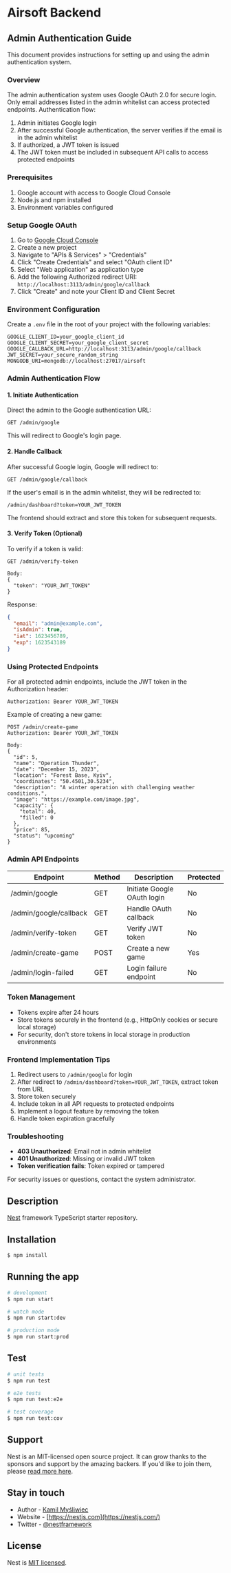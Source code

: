 # Airsoft Backend

## Admin Authentication Guide

This document provides instructions for setting up and using the admin authentication system.

### Overview

The admin authentication system uses Google OAuth 2.0 for secure login. Only email addresses listed in the admin whitelist can access protected endpoints. Authentication flow:

1. Admin initiates Google login
2. After successful Google authentication, the server verifies if the email is in the admin whitelist
3. If authorized, a JWT token is issued
4. The JWT token must be included in subsequent API calls to access protected endpoints

### Prerequisites

1. Google account with access to Google Cloud Console
2. Node.js and npm installed
3. Environment variables configured

### Setup Google OAuth

1. Go to [Google Cloud Console](https://console.cloud.google.com/)
2. Create a new project
3. Navigate to "APIs & Services" > "Credentials"
4. Click "Create Credentials" and select "OAuth client ID"
5. Select "Web application" as application type
6. Add the following Authorized redirect URI: `http://localhost:3113/admin/google/callback`
7. Click "Create" and note your Client ID and Client Secret

### Environment Configuration

Create a `.env` file in the root of your project with the following variables:

```
GOOGLE_CLIENT_ID=your_google_client_id
GOOGLE_CLIENT_SECRET=your_google_client_secret
GOOGLE_CALLBACK_URL=http://localhost:3113/admin/google/callback
JWT_SECRET=your_secure_random_string
MONGODB_URI=mongodb://localhost:27017/airsoft
```

### Admin Authentication Flow

#### 1. Initiate Authentication

Direct the admin to the Google authentication URL:

```
GET /admin/google
```

This will redirect to Google's login page.

#### 2. Handle Callback

After successful Google login, Google will redirect to:

```
GET /admin/google/callback
```

If the user's email is in the admin whitelist, they will be redirected to:

```
/admin/dashboard?token=YOUR_JWT_TOKEN
```

The frontend should extract and store this token for subsequent requests.

#### 3. Verify Token (Optional)

To verify if a token is valid:

```
GET /admin/verify-token

Body:
{
  "token": "YOUR_JWT_TOKEN"
}
```

Response:
```json
{
  "email": "admin@example.com",
  "isAdmin": true,
  "iat": 1623456789,
  "exp": 1623543189
}
```

### Using Protected Endpoints

For all protected admin endpoints, include the JWT token in the Authorization header:

```
Authorization: Bearer YOUR_JWT_TOKEN
```

Example of creating a new game:

```
POST /admin/create-game
Authorization: Bearer YOUR_JWT_TOKEN

Body:
{
  "id": 5,
  "name": "Operation Thunder",
  "date": "December 15, 2023",
  "location": "Forest Base, Kyiv",
  "coordinates": "50.4501,30.5234",
  "description": "A winter operation with challenging weather conditions.",
  "image": "https://example.com/image.jpg",
  "capacity": {
    "total": 40,
    "filled": 0
  },
  "price": 85,
  "status": "upcoming"
}
```

### Admin API Endpoints

| Endpoint | Method | Description | Protected |
|----------|--------|-------------|-----------|
| /admin/google | GET | Initiate Google OAuth login | No |
| /admin/google/callback | GET | Handle OAuth callback | No |
| /admin/verify-token | GET | Verify JWT token | No |
| /admin/create-game | POST | Create a new game | Yes |
| /admin/login-failed | GET | Login failure endpoint | No |

### Token Management

- Tokens expire after 24 hours
- Store tokens securely in the frontend (e.g., HttpOnly cookies or secure local storage)
- For security, don't store tokens in local storage in production environments

### Frontend Implementation Tips

1. Redirect users to `/admin/google` for login
2. After redirect to `/admin/dashboard?token=YOUR_JWT_TOKEN`, extract token from URL
3. Store token securely
4. Include token in all API requests to protected endpoints
5. Implement a logout feature by removing the token
6. Handle token expiration gracefully

### Troubleshooting

- **403 Unauthorized**: Email not in admin whitelist
- **401 Unauthorized**: Missing or invalid JWT token
- **Token verification fails**: Token expired or tampered

For security issues or questions, contact the system administrator.

## Description

[Nest](https://github.com/nestjs/nest) framework TypeScript starter repository.

## Installation

```bash
$ npm install
```

## Running the app

```bash
# development
$ npm run start

# watch mode
$ npm run start:dev

# production mode
$ npm run start:prod
```

## Test

```bash
# unit tests
$ npm run test

# e2e tests
$ npm run test:e2e

# test coverage
$ npm run test:cov
```

## Support

Nest is an MIT-licensed open source project. It can grow thanks to the sponsors and support by the amazing backers. If you'd like to join them, please [read more here](https://docs.nestjs.com/support).

## Stay in touch

- Author - [Kamil Myśliwiec](https://kamilmysliwiec.com)
- Website - [https://nestjs.com](https://nestjs.com/)
- Twitter - [@nestframework](https://twitter.com/nestframework)

## License

Nest is [MIT licensed](LICENSE).
